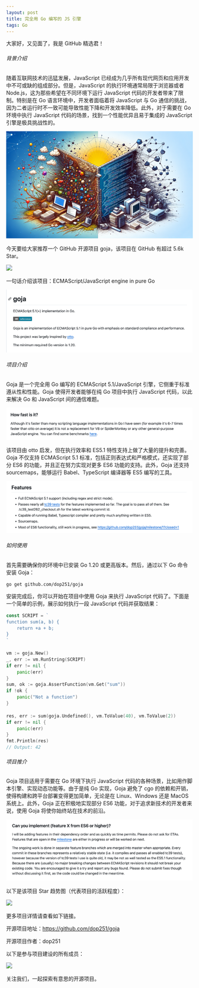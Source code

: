 ```yaml
---
layout: post
title: 完全用 Go 编写的 JS 引擎
tags: Go
---
```


大家好，又见面了，我是 GitHub 精选君！

###### 背景介绍

随着互联网技术的迅猛发展，JavaScript 已经成为几乎所有现代网页和应用开发中不可或缺的组成部分。但是，JavaScript 的执行环境通常局限于浏览器或者 Node.js，这为那些希望在不同环境下运行 JavaScript 代码的开发者带来了限制。特别是在 Go 语言环境中，开发者面临着将 JavaScript 与 Go 通信的挑战，因为二者运行时不一致可能导致性能下降和开发效率降低。此外，对于需要在 Go 环境中执行 JavaScript 代码的场景，找到一个性能优异且易于集成的 JavaScript 引擎是极具挑战性的。

![](https://raw.githubusercontent.com/ZhuPeng/pic/master/mac/compress_tmp-bd66dab837fc913e8767f968da27e86a.png)

今天要给大家推荐一个 GitHub 开源项目 goja，该项目在 GitHub 有超过 5.6k Star。

![](https://stats.deeptrain.net/repo/dop251/goja/?theme=light)

一句话介绍该项目：ECMAScript/JavaScript engine in pure Go

![](https://raw.githubusercontent.com/ZhuPeng/pic/master/images/compress_image-20241017230703614.png)

###### 项目介绍

Goja 是一个完全用 Go 编写的 ECMAScript 5.1/JavaScript 引擎，它侧重于标准遵从性和性能。Goja 使得开发者能够在纯 Go 项目中执行 JavaScript 代码，以此来解决 Go 和 JavaScript 间的通信难题。

![](https://raw.githubusercontent.com/ZhuPeng/pic/master/images/compress_image-20241017230820769.png)

该项目由 otto 启发，但在执行效率和 ES5.1 特性支持上做了大量的提升和完善。Goja 不仅支持 ECMAScript 5.1 标准，包括正则表达式和严格模式，还实现了部分 ES6 的功能，并且正在努力实现对更多 ES6 功能的支持。此外，Goja 还支持 sourcemaps，能够运行 Babel、TypeScript 编译器等 ES5 编写的工具。

![](https://raw.githubusercontent.com/ZhuPeng/pic/master/images/compress_image-20241017230744397.png)

###### 如何使用

首先需要确保你的环境中已安装 Go 1.20 或更高版本。然后，通过以下 Go 命令安装 Goja：

```shell
go get github.com/dop251/goja
```
安装完成后，你可以开始在项目中使用 Goja 来执行 JavaScript 代码了。下面是一个简单的示例，展示如何执行一段 JavaScript 代码并获取结果：
```go
const SCRIPT = `
function sum(a, b) {
    return +a + b;
}
`

vm := goja.New()
_, err := vm.RunString(SCRIPT)
if err != nil {
    panic(err)
}
sum, ok := goja.AssertFunction(vm.Get("sum"))
if !ok {
    panic("Not a function")
}

res, err := sum(goja.Undefined(), vm.ToValue(40), vm.ToValue(2))
if err != nil {
    panic(err)
}
fmt.Println(res)
// Output: 42
```

###### 项目推介

Goja 项目适用于需要在 Go 环境下执行 JavaScript 代码的各种场景，比如用作脚本引擎、实现动态功能等。由于是纯 Go 实现，Goja 避免了 cgo 的依赖和开销，使得构建和跨平台部署变得更加简单，无论是在 Linux、Windows 还是 MacOS 系统上。此外，Goja 正在积极地实现部分 ES6 功能，对于追求新技术的开发者来说，使用 Goja 将使你始终站在技术的前沿。

![](https://raw.githubusercontent.com/ZhuPeng/pic/master/images/compress_image-20241017231200408.png)

以下是该项目 Star 趋势图（代表项目的活跃程度）：

![](https://api.star-history.com/svg?repos=dop251/goja&type=Timeline)

更多项目详情请查看如下链接。

开源项目地址：https://github.com/dop251/goja 

开源项目作者：dop251

以下是参与项目建设的所有成员：

![](https://contrib.rocks/image?repo=dop251/goja)

关注我们，一起探索有意思的开源项目。

